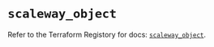 # `scaleway_object`

Refer to the Terraform Registory for docs: [`scaleway_object`](https://registry.terraform.io/providers/scaleway/scaleway/2.28.0/docs/resources/object).
